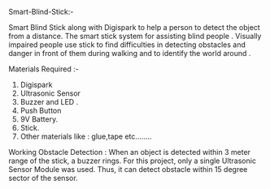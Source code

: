 Smart-Blind-Stick:-

Smart Blind Stick along with Digispark to help a person to detect the object from a distance.
The smart stick system for assisting blind people . Visually impaired people use stick to find difficulties in detecting obstacles and danger in front of them during walking and to identify the world around .

Materials Required :-
1.	Digispark
2.	Ultrasonic Sensor 
3.	Buzzer and LED .
4.	Push Button
5.	9V Battery.
6.	Stick.
7.	Other materials like : glue,tape etc........
 
Working
Obstacle Detection : When an object is detected within 3 meter range of the stick, a buzzer rings. For this project, only a single Ultrasonic Sensor Module was used. Thus, it can detect obstacle within 15 degree sector of the sensor. 
